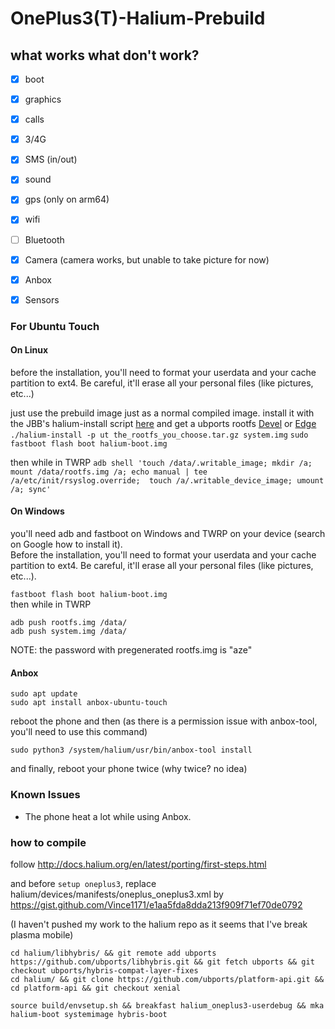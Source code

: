 # OnePlus3(T)-Halium-Prebuild

## what works what don't work?
  * [x] boot
  * [x] graphics
  * [x] calls
  * [x] 3/4G
  * [x] SMS (in/out)
  * [x] sound
  * [x] gps (only on arm64)
  * [x] wifi
  * [ ] Bluetooth
  * [x] Camera (camera works, but unable to take picture for now)
  * [x] Anbox
  * [x] Sensors


### For Ubuntu Touch
#### On Linux 

before the installation, you'll need to format your userdata and your cache partition to ext4. Be careful, it'll erase all your personal files (like pictures, etc...)

just use the prebuild image just as  a normal compiled image.
install it with the JBB's halium-install script [here](https://github.com/JBBgameich/halium-install)
and get a ubports rootfs [Devel](https://ci.ubports.com/job/xenial-rootfs-armhf/lastSuccessfulBuild/artifact/out/ubports-touch.rootfs-xenial-armhf.tar.gz) or [Edge](https://ci.ubports.com/job/xenial-hybris-edge-rootfs-armhf/lastSuccessfulBuild/artifact/out/ubuntu-touch-hybris-xenial-edge-armhf-rootfs.tar.gz)
```./halium-install -p ut the_rootfs_you_choose.tar.gz system.img```
```sudo fastboot flash boot halium-boot.img```

then while in TWRP
```adb shell 'touch /data/.writable_image; mkdir /a; mount /data/rootfs.img /a; echo manual | tee /a/etc/init/rsyslog.override;  touch /a/.writable_device_image; umount /a; sync'```


#### On Windows
you'll need adb and fastboot on Windows and TWRP on your device (search on Google how to install it).  
Before the installation, you'll need to format your userdata and your cache partition to ext4. Be careful, it'll erase all your personal files (like pictures, etc...).

```fastboot flash boot halium-boot.img```  
then while in TWRP  
```
adb push rootfs.img /data/  
adb push system.img /data/  
```  
NOTE: the password with pregenerated rootfs.img is "aze"


#### Anbox
```
sudo apt update
sudo apt install anbox-ubuntu-touch
```
reboot the phone and then (as there is a permission issue with anbox-tool, you'll need to use this command)
```
sudo python3 /system/halium/usr/bin/anbox-tool install
```
and finally, reboot your phone twice (why twice? no idea)

### Known Issues
* The phone heat a lot while using Anbox.

### how to compile

follow http://docs.halium.org/en/latest/porting/first-steps.html

and before ```setup oneplus3```,
replace halium/devices/manifests/oneplus_oneplus3.xml
by https://gist.github.com/Vince1171/e1aa5fda8dda213f909f71ef70de0792

(I haven't pushed my work to the halium repo as it seems that I've break plasma mobile)

```
cd halium/libhybris/ && git remote add ubports https://github.com/ubports/libhybris.git && git fetch ubports && git checkout ubports/hybris-compat-layer-fixes
cd halium/ && git clone https://github.com/ubports/platform-api.git && cd platform-api && git checkout xenial
```

```source build/envsetup.sh && breakfast halium_oneplus3-userdebug && mka halium-boot systemimage hybris-boot```
